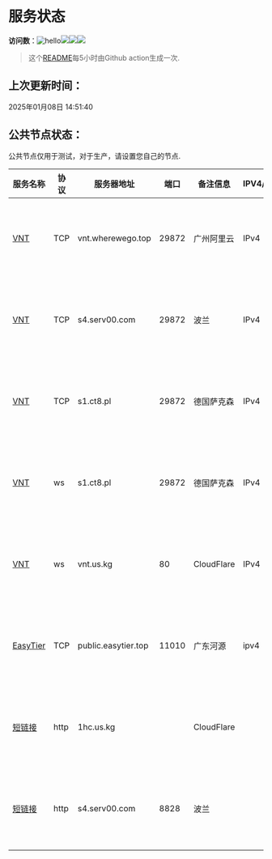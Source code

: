 # 服务状态
**访问数**：![hello](https://views.whatilearened.today/views/github/lmq8267/server-status.svg)![](https://pgy.us.kg/?id=svg)![](http://s4.serv00.com:8828/?id=svg)![](https://pgy.us.kg/?id=ua)

> 这个[README](https://github.com/lmq8267/server-status)每5小时由Github action生成一次.
## 上次更新时间：
2025年01月08日 14:51:40
## 公共节点状态： 
公共节点仅用于测试，对于生产，请设置您自己的节点.

|服务名称|协议|服务器地址|端口|备注信息|IPV4/IPV6|**状态**|历史状态|
|--|--|--|--|--|--|--|--|
|[VNT](https://github.com/vnt-dev/vnt)|TCP|vnt.wherewego.top|29872|广州阿里云|IPv4|正常✅|[🟩🟩🟩🟩🟩🟩🟩🟩🟩🟩](history/TCP-vnt.wherewego.top-29872.txt) 100%|
|[VNT](https://github.com/vnt-dev/vnt)|TCP|s4.serv00.com|29872|波兰|IPv4|正常✅|[🟩🟩🟩🟩🟩🟩🟩🟩🟩🟩](history/TCP-s4.serv00.com-29872.txt) 100%|
|[VNT](https://github.com/vnt-dev/vnt)|TCP|s1.ct8.pl|29872|德国萨克森|IPv4|正常✅|[🟩🟩🟩🟩🟩🟩🟩🟩🟩🟩](history/TCP-s1.ct8.pl-29872.txt) 100%|
|[VNT](https://github.com/vnt-dev/vnt)|ws|s1.ct8.pl|29872|德国萨克森|IPv4|正常✅|[🟩🟩🟩🟩🟩🟩🟩🟩🟩🟩](history/ws-s1.ct8.pl-29872.txt) 100%|
|[VNT](https://github.com/vnt-dev/vnt)|ws|vnt.us.kg|80|CloudFlare|IPv4|正常✅|[🟩🟩🟩🟩🟩🟩🟩🟩🟩🟩](history/ws-vnt.us.kg-80.txt) 100%|
|[EasyTier](https://github.com/EasyTier/EasyTier)|TCP|public.easytier.top|11010|广东河源|ipv4|正常✅|[🟩🟩🟩🟩🟩🟩🟩🟩🟩🟩](history/TCP-public.easytier.top-11010.txt) 100%|
|[短链接](http://1hc.us.kg)|http|1hc.us.kg||CloudFlare||正常✅|[🟩🟩🟩🟩🟩🟩🟩🟩🟩🟩](history/http-1hc.us.kg-.txt) 100%|
|[短链接](http://s4.serv00.com:8828)|http|s4.serv00.com|8828|波兰||正常✅|[🟩🟩🟩🟩🟩🟩🟩🟩🟩🟩](history/http-s4.serv00.com-8828.txt) 100%|
